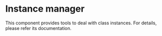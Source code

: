 
Instance manager
================

This component provides tools to deal with class instances. For details, please refer its documentation.